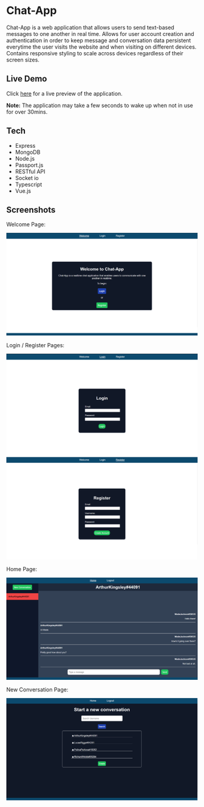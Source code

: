 # Chat-App
Chat-App is a web application that allows users to send text-based messages to one another in real time. Allows for user account creation and authentication in order to keep message and conversation data persistent everytime the user visits the website and when visiting on different devices. Contains responsive styling to scale across devices regardless of their screen sizes.

## Live Demo
Click [here](https://dreamy-lalande-295d9f.netlify.app/) for a live preview of the application.

<strong>Note:</strong> The application may take a few seconds to wake up when not in use for over 30mins.

## Tech
- Express
- MongoDB
- Node.js
- Passport.js
- RESTful API
- Socket io
- Typescript
- Vue.js


## Screenshots
Welcome Page:

<img src="./screenshots/welcome-desktop.PNG" alt="Welcome Desktop View"/>

Login / Register Pages: 

<img src="./screenshots/login-desktop.PNG" alt="Login Desktop View"/>
<img src="./screenshots/register-desktop.PNG" alt="Register Desktop View"/>

Home Page:

<img src="./screenshots/home-desktop.PNG" alt="Home Desktop View"/>

New Conversation Page:

<img src="./screenshots/newConversation-desktop.PNG" alt="New Conversation Desktop View"/>